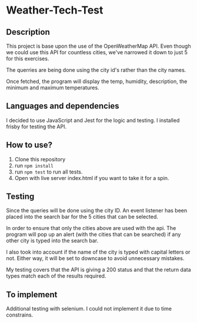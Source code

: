 # Weather-Tech-Test

## Description

This project is base upon the use of the OpenWeatherMap API. Even though we could use this API for countless cities, we've narrowed it down to just 5 for this exercises.

The querries are being done using the city id's rather than the city names.

Once fetched, the program will display the temp, humidity, description, the minimum and maximum temperatures.

## Languages and dependencies

I decided to use JavaScript and Jest for the logic and testing. I installed frisby for testing the API.

## How to use?

1. Clone this repository
2. run `npm install`
3. run `npm test` to run all tests.
4. Open with live server index.html if you want to take it for a spin.

## Testing

Since the queries will be done using the city ID. An event listener has been placed into the search bar for the 5 cities that can be selected.

In order to ensure that only the cities above are used with the api. The program will pop up an alert (with the cities that can be searched) if any other city is typed into the search bar.

I also took into account if the name of the city is typed with capital letters or not. Either way, it will be set to downcase to avoid unnecessary mistakes.

My testing covers that the API is giving a 200 status and that the return data types match each of the results required.

## To implement

Additional testing with selenium. I could not implement it due to time constrains.
